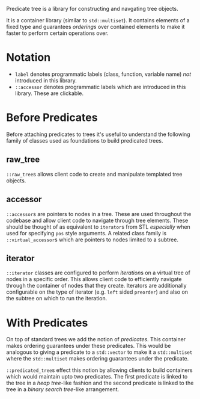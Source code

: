 Predicate tree is a library for constructing and navgating tree objects.

It is a container library (similar to `std::multiset`). It contains elements of
a fixed type and guarantees *orderings* over contained elements to make it
faster to perform certain operations over.

# Notation

* `label` denotes programmatic labels (class, function, variable name) *not*
  introduced in this library.
* `::accessor` denotes programmatic labels which are introduced in this
  library. These are clickable.

# Before Predicates

Before attaching predicates to trees it's useful to understand the following
family of classes used as foundations to build predicated trees.

## raw\_tree

`::raw_tree`s allows client code to create and manipulate templated tree
objects.

## accessor

`::accessor`s are pointers to nodes in a tree. These are used throughout the
codebase and allow client code to navigate through tree elements. These should
be thought of as equivalent to `iterator`s from STL *especially* when used for
specifying `pos` style arguments. A related class family is
`::virtual_accessor`s which are pointers to nodes limited to a subtree.

## iterator

`::iterator` classes are configured to perform *iteration*s on a virtual tree
of nodes in a specific order. This allows client code to efficiently navigate
through the container of nodes that they create. Iterators are additionally
configurable on the type of iterator (e.g. `left` sided `preorder`) and also on
the subtree on which to run the iteration.

# With Predicates

On top of standard trees we add the notion of *predicates*. This container
makes ordering guarantees under these predicates. This would be analogous to
giving a predicate to a `std::vector` to make it a `std::multiset` where the
`std::multiset` makes ordering guarantees under the predicate.

`::predicated_tree`s effect this notion by allowing clients to build containers
which would maintain upto two predicates. The first predicate is linked to the
tree in a *heap tree*-like fashion and the second predicate is linked to the
tree in a *binary search tree*-like arrangement.
